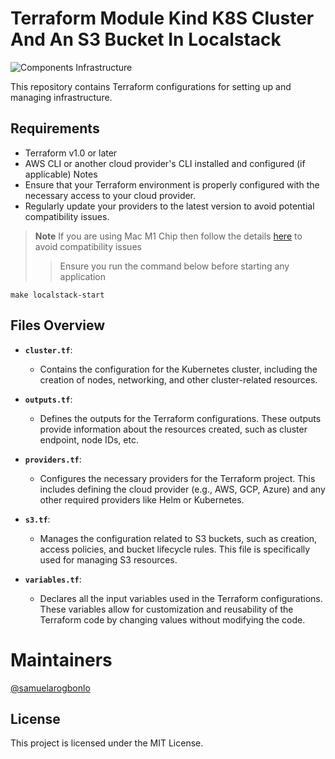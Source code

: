 # Terraform Module Kind K8S Cluster And An S3 Bucket In Localstack

![Components Infrastructure](https://github.com/user-attachments/assets/1eced4e7-f616-487e-9b9b-1c52070b42fc)

This repository contains Terraform configurations for setting up and managing infrastructure.

## Requirements
- Terraform v1.0 or later
- AWS CLI or another cloud provider's CLI installed and configured (if applicable)
Notes
- Ensure that your Terraform environment is properly configured with the necessary access to your cloud provider.
- Regularly update your providers to the latest version to avoid potential compatibility issues.

> **Note**
> If you are using Mac M1 Chip then follow the details [here](https://discuss.hashicorp.com/t/template-v2-2-0-does-not-have-a-package-available-mac-m1/35099/39#:~:text=Please%20follow%20the%20steps%20given%20below,to%20%40AyushKumar55%20for%20the%20help) to avoid compatibility issues
>> Ensure you run the command below before starting any application
```
make localstack-start
```

## Files Overview

- **`cluster.tf`**:
  - Contains the configuration for the Kubernetes cluster, including the creation of nodes, networking, and other cluster-related resources.

- **`outputs.tf`**:
  - Defines the outputs for the Terraform configurations. These outputs provide information about the resources created, such as cluster endpoint, node IDs, etc.

- **`providers.tf`**:
  - Configures the necessary providers for the Terraform project. This includes defining the cloud provider (e.g., AWS, GCP, Azure) and any other required providers like Helm or Kubernetes.

- **`s3.tf`**:
  - Manages the configuration related to S3 buckets, such as creation, access policies, and bucket lifecycle rules. This file is specifically used for managing S3 resources.

- **`variables.tf`**:
  - Declares all the input variables used in the Terraform configurations. These variables allow for customization and reusability of the Terraform code by changing values without modifying the code.

# Maintainers
[@samuelarogbonlo](https://github.com/samuelarogbonlo)

## License
This project is licensed under the MIT License.
